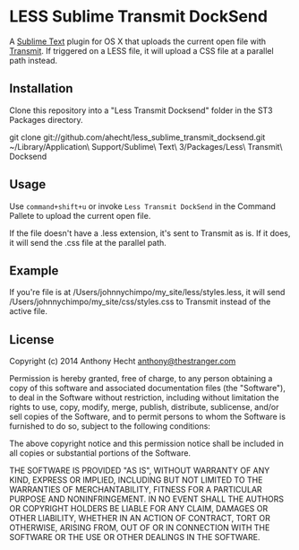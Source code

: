 # LESS Sublime Transmit DockSend

A [Sublime Text](http://www.sublimetext.com/3) plugin for OS X that uploads the current open file with [Transmit](http://www.panic.com/transmit/). If triggered on a LESS file, it will upload a CSS file at a parallel path instead.

## Installation

Clone this repository into a "Less Transmit Docksend" folder in the ST3 Packages directory.

  git clone git://github.com/ahecht/less_sublime_transmit_docksend.git ~/Library/Application\ Support/Sublime\ Text\ 3/Packages/Less\ Transmit\ Docksend

## Usage

Use `command+shift+u` or invoke `Less Transmit DockSend` in the Command Pallete to upload the current open file. 

If the file doesn't have a .less extension, it's sent to Transmit as is. If it does, it will send the .css file at the parallel path.

## Example
If you're file is at /Users/johnnychimpo/my_site/less/styles.less, it will send /Users/johnnychimpo/my_site/css/styles.css to Transmit instead of the active file.

## License

  Copyright (c) 2014 Anthony Hecht <anthony@thestranger.com>

  Permission is hereby granted, free of charge, to any person obtaining a copy
  of this software and associated documentation files (the "Software"), to deal
  in the Software without restriction, including without limitation the rights
  to use, copy, modify, merge, publish, distribute, sublicense, and/or sell
  copies of the Software, and to permit persons to whom the Software is
  furnished to do so, subject to the following conditions:

  The above copyright notice and this permission notice shall be included in
  all copies or substantial portions of the Software.

  THE SOFTWARE IS PROVIDED "AS IS", WITHOUT WARRANTY OF ANY KIND, EXPRESS OR
  IMPLIED, INCLUDING BUT NOT LIMITED TO THE WARRANTIES OF MERCHANTABILITY,
  FITNESS FOR A PARTICULAR PURPOSE AND NONINFRINGEMENT. IN NO EVENT SHALL THE
  AUTHORS OR COPYRIGHT HOLDERS BE LIABLE FOR ANY CLAIM, DAMAGES OR OTHER
  LIABILITY, WHETHER IN AN ACTION OF CONTRACT, TORT OR OTHERWISE, ARISING FROM,
  OUT OF OR IN CONNECTION WITH THE SOFTWARE OR THE USE OR OTHER DEALINGS IN
  THE SOFTWARE.
